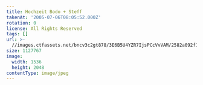 ```yaml
---
title: Hochzeit Bodo + Steff
takenAt: '2005-07-06T08:05:52.000Z'
rotation: 0
license: All Rights Reserved
tags: []
url: >-
  //images.ctfassets.net/bncv3c2gt878/3E6B5U4YZR7IjsPCcVvVAM/2582a092f12dd17bf297a97a18c2cf71/hochzeit-bodo--steff_4559743505_o
size: 1127767
image:
  width: 1536
  height: 2048
contentType: image/jpeg
---
```


